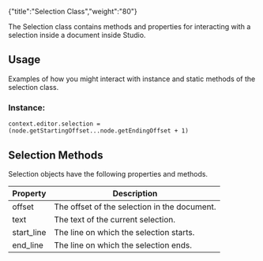 {"title":"Selection Class","weight":"80"}

The Selection class contains methods and properties for interacting with a selection inside a document inside Studio.

## Usage

Examples of how you might interact with instance and static methods of the selection class.

### Instance:

```
context.editor.selection = (node.getStartingOffset...node.getEndingOffset + 1)
```

## Selection Methods

Selection objects have the following properties and methods.

| Property | Description |
| --- | --- |
| offset | The offset of the selection in the document. |
| text | The text of the current selection. |
| start\_line | The line on which the selection starts. |
| end\_line | The line on which the selection ends. |
